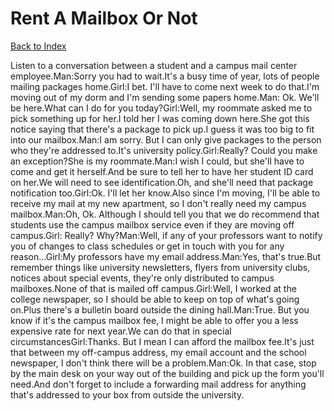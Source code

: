# Rent A Mailbox Or Not
[Back to Index](https://github.com/windows10010/tpoExtractor/blog/master/README.md)

Listen to a conversation between a student and a campus mail center employee.Man:Sorry you had to wait.It's a busy time of year, lots of people mailing packages home.Girl:I bet. I'll have to come next week to do that.I'm moving out of my dorm and I'm sending some papers home.Man: Ok. We'll be here.What can I do for you today?Girl:Well, my roommate asked me to pick something up for her.I told her I was coming down here.She got this notice saying that there's a package to pick up.I guess it was too big to fit into our mailbox.Man:I am sorry. But I can only give packages to the person who they're addressed to.It's university policy.Girl:Really? Could you make an exception?She is my roommate.Man:I wish I could, but she'll have to come and get it herself.And be sure to tell her to have her student ID card on her.We will need to see identification.Oh, and she'll need that package notification too.Girl:Ok. I'll let her know.Also since I'm moving, I'll be able to receive my mail at my new apartment, so I don't really need my campus mailbox.Man:Oh, Ok. Although I should tell you that we do recommend that students use the campus mailbox service even if they are moving off campus.Girl: Really? Why?Man:Well, if any of your professors want to notify you of changes to class schedules or get in touch with you for any reason...Girl:My professors have my email address.Man:Yes, that's true.But remember things like university newsletters, flyers from university clubs, notices about special events, they're only distributed to campus mailboxes.None of that is mailed off campus.Girl:Well, I worked at the college newspaper, so I should be able to keep on top of what's going on.Plus there's a bulletin board outside the dining hall.Man:True. But you know if it's the campus mailbox fee, I might be able to offer you a less expensive rate for next year.We can do that in special circumstancesGirl:Thanks. But I mean I can afford the mailbox fee.It's just that between my off-campus address, my email account and the school newspaper, I don't think there will be a problem.Man:Ok. In that case, stop by the main desk on your way out of the building and pick up the form you'll need.And don't forget to include a forwarding mail address for anything that's addressed to your box from outside the university.